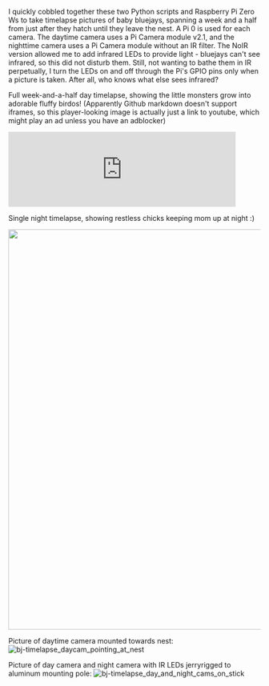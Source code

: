 I quickly cobbled together these two Python scripts and Raspberry Pi Zero Ws to take timelapse pictures of baby bluejays, spanning a week and a half from just after they hatch until they leave the nest.
A Pi 0 is used for each camera.
The daytime camera uses a Pi Camera module v2.1, and the nighttime camera uses a Pi Camera module without an IR filter. The NoIR version allowed me to add infrared LEDs to provide light - bluejays can't see infrared, so this did not disturb them.
Still, not wanting to bathe them in IR perpetually, I turn the LEDs on and off through the Pi's GPIO pins only when a picture is taken. After all, who knows what else sees infrared?


Full week-and-a-half day timelapse, showing the little monsters grow into adorable fluffy birdos! (Apparently Github markdown doesn't support iframes, so this player-looking image is actually just a link to youtube, which might play an ad unless you have an adblocker)

<iframe width="90%" src="https://www.youtube.com/embed/kPjclxg8t8g" title="YouTube video player" frameborder="0" allow="accelerometer; autoplay; clipboard-write; encrypted-media; gyroscope; picture-in-picture" allowfullscreen></iframe>

Single night timelapse, showing restless chicks keeping mom up at night :)

<a href="https://www.youtube.com/watch?v=3oLIl-vjsxg" target="_blank" rel="noopener noreferrer"><img src="https://user-images.githubusercontent.com/17125101/204960245-653d34a1-eb0f-416c-9eea-50532602a2ab.png" width="800" /></a>


Picture of daytime camera mounted towards nest:
![bj-timelapse_daycam_pointing_at_nest](https://user-images.githubusercontent.com/17125101/204882842-5f5077b8-d8ae-40df-b7cf-c9b0411a0464.jpg)

Picture of day camera and night camera with IR LEDs jerryrigged to aluminum mounting pole:
![bj-timelapse_day_and_night_cams_on_stick](https://user-images.githubusercontent.com/17125101/204882860-31376c9a-5015-4eff-addf-3ffa03e012e3.jpg)
